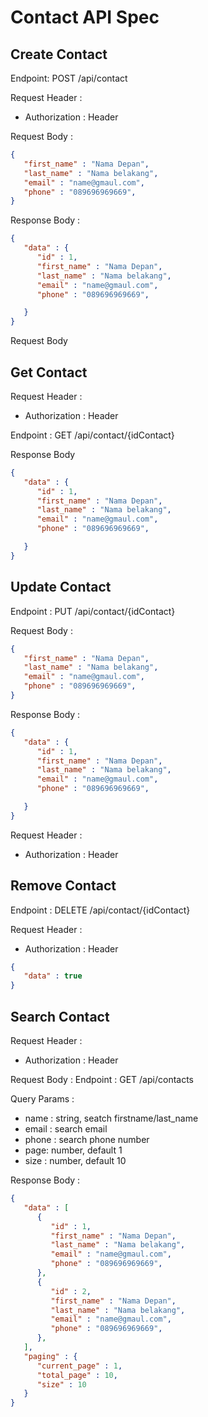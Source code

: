 # Contact API Spec

## Create Contact

Endpoint: POST /api/contact

Request Header :
- Authorization : Header

Request Body : 
```json
{
   "first_name" : "Nama Depan",
   "last_name" : "Nama belakang",
   "email" : "name@gmaul.com",
   "phone" : "089696969669",
}
```

Response Body :

```json
{
   "data" : {
      "id" : 1,
      "first_name" : "Nama Depan",
      "last_name" : "Nama belakang",
      "email" : "name@gmaul.com",
      "phone" : "089696969669",

   }
}
```

Request Body

## Get Contact

Request Header :
- Authorization : Header

Endpoint : GET /api/contact/{idContact}

Response Body
```json
{
   "data" : {
      "id" : 1,
      "first_name" : "Nama Depan",
      "last_name" : "Nama belakang",
      "email" : "name@gmaul.com",
      "phone" : "089696969669",

   }
}

```

## Update Contact

Endpoint : PUT /api/contact/{idContact}

Request Body :

```json
{
   "first_name" : "Nama Depan",
   "last_name" : "Nama belakang",
   "email" : "name@gmaul.com",
   "phone" : "089696969669",
}
```

Response Body : 

```json
{
   "data" : {
      "id" : 1,
      "first_name" : "Nama Depan",
      "last_name" : "Nama belakang",
      "email" : "name@gmaul.com",
      "phone" : "089696969669",

   }
}

```

Request Header :
- Authorization : Header

## Remove Contact

Endpoint : DELETE /api/contact/{idContact}

Request Header :
- Authorization : Header

```json
{
   "data" : true
}
```

## Search Contact

Request Header :
- Authorization : Header

Request Body :
Endpoint : GET /api/contacts

Query Params :
- name : string, seatch firstname/last_name
- email : search email
- phone : search phone number
- page: number, default 1
- size : number, default 10

Response Body : 
```json 
{
   "data" : [
      {
         "id" : 1,
         "first_name" : "Nama Depan",
         "last_name" : "Nama belakang",
         "email" : "name@gmaul.com",
         "phone" : "089696969669",
      },
      {
         "id" : 2,
         "first_name" : "Nama Depan",
         "last_name" : "Nama belakang",
         "email" : "name@gmaul.com",
         "phone" : "089696969669",
      },
   ],
   "paging" : {
      "current_page" : 1,
      "total_page" : 10,
      "size" : 10
   }
}
```

